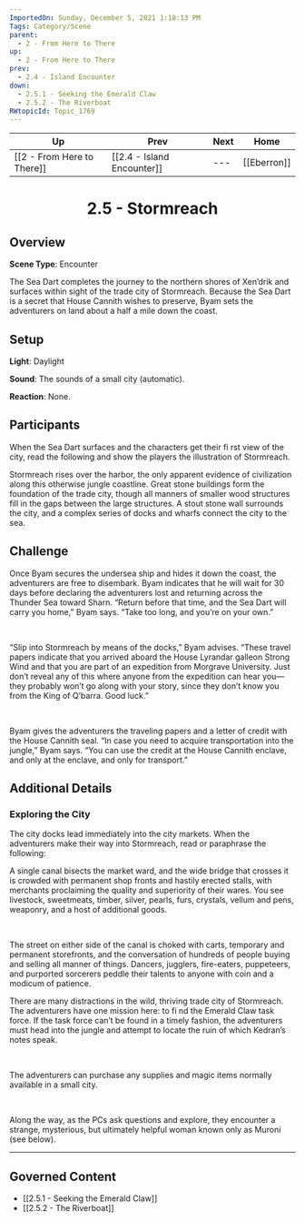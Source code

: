 ```yaml
---
ImportedOn: Sunday, December 5, 2021 1:10:13 PM
Tags: Category/Scene
parent:
  - 2 - From Here to There
up:
  - 2 - From Here to There
prev:
  - 2.4 - Island Encounter
down:
  - 2.5.1 - Seeking the Emerald Claw
  - 2.5.2 - The Riverboat
RWtopicId: Topic_1769
---
```


| Up | Prev | Next | Home |
|----|------|------|------|
| [[2 - From Here to There]] | [[2.4 - Island Encounter]] | --- | [[Eberron]] |

# <center>2.5 - Stormreach</center>

## Overview

**Scene Type**: Encounter

The Sea Dart completes the journey to the northern shores of Xen’drik and surfaces within sight of the trade city of Stormreach. Because the Sea Dart is a secret that House Cannith wishes to preserve, Byam sets the adventurers on land about a half a mile down the coast.

## Setup

**Light**: Daylight

**Sound**: The sounds of a small city (automatic).

**Reaction**: None.

## Participants

When the Sea Dart surfaces and the characters get their fi rst view of the city, read the following and show the players the illustration of Stormreach.

Stormreach rises over the harbor, the only apparent evidence of civilization along this otherwise jungle coastline. Great stone buildings form the foundation of the trade city, though all manners of smaller wood structures fill in the gaps between the large structures. A stout stone wall surrounds the city, and a complex series of docks and wharfs connect the city to the sea.

## Challenge

Once Byam secures the undersea ship and hides it down the coast, the adventurers are free to disembark. Byam indicates that he will wait for 30 days before declaring the adventurers lost and returning across the Thunder Sea toward Sharn. “Return before that time, and the Sea Dart will carry you home,” Byam says. “Take too long, and you’re on your own.” 

 

“Slip into Stormreach by means of the docks,” Byam advises. “These travel papers indicate that you arrived aboard the House Lyrandar galleon Strong Wind and that you are part of an expedition from Morgrave University. Just don’t reveal any of this where anyone from the expedition can hear you—they probably won’t go along with your story, since they don’t know you from the King of Q’barra. Good luck.” 

 

Byam gives the adventurers the traveling papers and a letter of credit with the House Cannith seal. “In case you need to acquire transportation into the jungle,” Byam says. “You can use the credit at the House Cannith enclave, and only at the enclave, and only for transport.”

## Additional Details

### Exploring the City

The city docks lead immediately into the city markets. When the adventurers make their way into Stormreach, read or paraphrase the following:

A single canal bisects the market ward, and the wide bridge that crosses it is crowded with permanent shop fronts and hastily erected stalls, with merchants proclaiming the quality and superiority of their wares. You see livestock, sweetmeats, timber, silver, pearls, furs, crystals, vellum and pens, weaponry, and a host of additional goods. 

 

The street on either side of the canal is choked with carts, temporary and permanent storefronts, and the conversation of hundreds of people buying and selling all manner of things. Dancers, jugglers, fire-eaters, puppeteers, and purported sorcerers peddle their talents to anyone with coin and a modicum of patience.

There are many distractions in the wild, thriving trade city of Stormreach. The adventurers have one mission here: to fi nd the Emerald Claw task force. If the task force can’t be found in a timely fashion, the adventurers must head into the jungle and attempt to locate the ruin of which Kedran’s notes speak. 

 

The adventurers can purchase any supplies and magic items normally available in a small city. 

 

Along the way, as the PCs ask questions and explore, they encounter a strange, mysterious, but ultimately helpful woman known only as Muroni (see below).


---
## Governed Content
- [[2.5.1 - Seeking the Emerald Claw]]
- [[2.5.2 - The Riverboat]]

